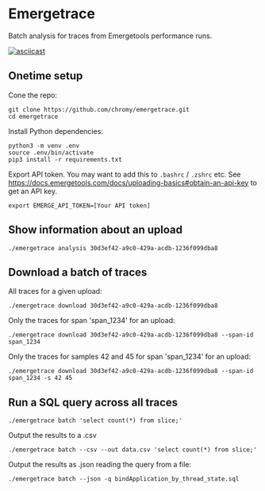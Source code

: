 # Emergetrace

Batch analysis for traces from Emergetools performance runs.

[![asciicast](https://asciinema.org/a/S8Eh9v8iUlgFvATg4ahWg9pjE.svg)](https://asciinema.org/a/S8Eh9v8iUlgFvATg4ahWg9pjE)

## Onetime setup

Cone the repo:
```
git clone https://github.com/chromy/emergetrace.git
cd emergetrace
```

Install Python dependencies:
```
python3 -m venv .env
source .env/bin/activate
pip3 install -r requirements.txt
```

Export API token. You may want to add this to `.bashrc` / `.zshrc` etc.
See https://docs.emergetools.com/docs/uploading-basics#obtain-an-api-key
to get an API key.
```
export EMERGE_API_TOKEN=[Your API token]
```

## Show information about an upload
```
./emergetrace analysis 30d3ef42-a9c0-429a-acdb-1236f099dba8
```

## Download a batch of traces

All traces for a given upload:
```
./emergetrace download 30d3ef42-a9c0-429a-acdb-1236f099dba8
```

Only the traces for span 'span_1234' for an upload:
```
./emergetrace download 30d3ef42-a9c0-429a-acdb-1236f099dba8 --span-id span_1234
```

Only the traces for samples 42 and 45 for span 'span_1234' for an upload:
```
./emergetrace download 30d3ef42-a9c0-429a-acdb-1236f099dba8 --span-id span_1234 -s 42 45
```

## Run a SQL query across all traces
```
./emergetrace batch 'select count(*) from slice;'
```

Output the results to a .csv
```
./emergetrace batch --csv --out data.csv 'select count(*) from slice;'
```

Output the results as .json reading the query from a file:
```
./emergetrace batch --json -q bindApplication_by_thread_state.sql
```

